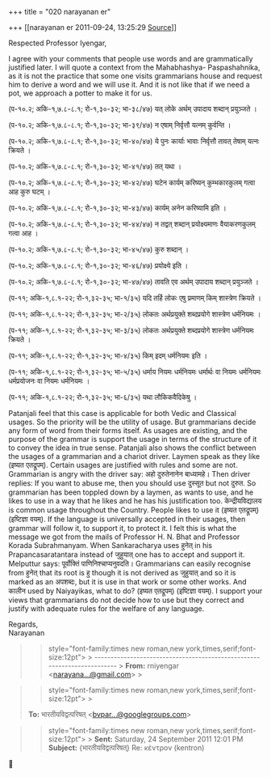 +++
title = "020 narayanan er"

+++
[[narayanan er	2011-09-24, 13:25:29 [Source](https://groups.google.com/g/bvparishat/c/i5FQEW_yJjw)]]



Respected Professor Iyengar,

  

I agree with your comments that people use words and are grammatically justified later. I will quote a context from the Mahabhashya- Paspashahnika, as it is not the practice that some one visits grammarians house and request him to derive a word and we will use it. And it is not like that if we need a pot, we approach a potter to make it for us.  

  

(प-१०.२; अकि-१,७.८-८.१; रो-१,३०-३२; भा-३८/४७) यत् लोके अर्थम् उपादाय शब्दान् प्रयुञ्जते ।

(प-१०.२; अकि-१,७.८-८.१; रो-१,३०-३२; भा-३९/४७) न एषाम् निर्वृत्तौ यत्नम् कुर्वन्ति ।

(प-१०.२; अकि-१,७.८-८.१; रो-१,३०-३२; भा-४०/४७) ये पुनः कार्याः भावाः निर्वृत्तौ तावत् तेषाम् यत्नः क्रियते ।

(प-१०.२; अकि-१,७.८-८.१; रो-१,३०-३२; भा-४१/४७) तत् यथा ।

(प-१०.२; अकि-१,७.८-८.१; रो-१,३०-३२; भा-४२/४७) घटेन कार्यम् करिष्यन् कुम्भकारकुलम् गत्वा आह कुरु घटम् ।

(प-१०.२; अकि-१,७.८-८.१; रो-१,३०-३२; भा-४३/४७) कार्यम् अनेन करिष्यामि इति ।

(प-१०.२; अकि-१,७.८-८.१; रो-१,३०-३२; भा-४४/४७) न तद्वत् शब्दान् प्रयोक्ष्यमाणः वैयाकरणकुलम् गत्वा आह ।

(प-१०.२; अकि-१,७.८-८.१; रो-१,३०-३२; भा-४५/४७) कुरु शब्दान् ।

(प-१०.२; अकि-१,७.८-८.१; रो-१,३०-३२; भा-४६/४७) प्रयोक्ष्ये इति ।

(प-१०.२; अकि-१,७.८-८.१; रो-१,३०-३२; भा-४७/४७) तावति एव अर्थम् उपादाय शब्दान् प्रयुञ्जते ।

(प-११; अकि-१,८.१-२२; रो-१,३२-३५; भा-१/३५) यदि तर्हि लोकः एषु प्रमाणम् किम् शास्त्रेण क्रियते ।

(प-११; अकि-१,८.१-२२; रो-१,३२-३५; भा-२/३५) लोकतः अर्थप्रयुक्ते शब्दप्रयोगे शास्त्रेण धर्मनियमः ।

(प-११; अकि-१,८.१-२२; रो-१,३२-३५; भा-३/३५) लोकतः अर्थप्रयुक्ते शब्दप्रयोगे शास्त्रेण धर्मनियमः क्रियते ।

(प-११; अकि-१,८.१-२२; रो-१,३२-३५; भा-४/३५) किम् इदम् धर्मनियमः इति ।

(प-११; अकि-१,८.१-२२; रो-१,३२-३५; भा-५/३५) धर्माय नियमः धर्मनियमः धर्मार्थः वा नियमः धर्मनियमः धर्मप्रयोजनः वा नियमः धर्मनियमः ।

(प-११; अकि-१,८.१-२२; रो-१,३२-३५; भा-६/३५) यथा लौकिकवैदिकेषु ।

  

Patanjali feel that this case is applicable for both Vedic and Classical usages. So the priority will be the utility of usage. But grammarians decide any form of word from their forms itself. As usages are existing, and the purpose of the grammar is support the usage in terms of the structure of it to convey the idea in true sense. Patanjali also shows the conflict between the usages of a grammarian and a chariot driver. Laymen speak as they like (इष्यत एतद्रूपम्). Certain usages are justified with rules and some are not. Grammarian is angry with the driver say: अहो दुरुतेनानेन बाध्यामहे। Then driver replies: If you want to abuse me, then you should use दुस्सूत but not दुरुत. So grammarian has been toppled down by a laymen, as wants to use, and he likes to use in a way that he likes and he has his justification too. केन्द्रीयविद्यालय is common usage throughout the Country. People likes to use it (इष्यत एतद्रूपम्) (इष्टिज्ञा वयम्). If the language is universally accepted in their usages, then grammar will follow it, to support it, to protect it. I felt this is what the message we got from the mails of Professor H. N. Bhat and Professor Korada Subrahmanyam. When Sankaracharya uses हुनेत् in his Prapancasaratantara instead of जुहुयात् one has to accept and support it. Melputtur says: पूर्वोक्तिं पाणिनिश्चाप्यनुवदति। Grammarians can easily recognise from हुनेत् that its root is हु though it is not derived as जुहुयात् and so it is marked as an अपशब्दः, but it is use in that work or some other works. And कालीन used by Naiyayikas, what to do? (इष्यत एतद्रूपम्) (इष्टिज्ञा वयम्). I support your views that grammarians do not decide how to use but they correct and justify with adequate rules for the welfare of any language.  



Regards,  
Narayanan  

> 
> >  style="font-family:times new roman,new york,times,serif;font-size:12pt"> >
> ------------------------------------------------------------------------ >
> **From:** rniyengar \<[narayana...@gmail.com]()\> >
> 
> > 

> 
> >  style="font-family:times new roman,new york,times,serif;font-size:12pt"> >
>   
> **To:** भारतीयविद्वत्परिषत् \<[bvpar...@googlegroups.com]()\>  
> > 
> > 

> 
> >  style="font-family:times new roman,new york,times,serif;font-size:12pt"> >
> **Sent:** Saturday, 24 September 2011 12:01 PM  
> **Subject:** {भारतीयविद्वत्परिषत्} Re: κέντρον (kentron)  
> > 
> > 




